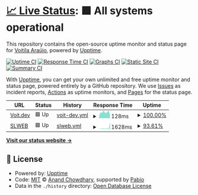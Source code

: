 # [📈 Live Status](https://voitaraujo.github.io/uptime): <!--live status--> **🟩 All systems operational**

This repository contains the open-source uptime monitor and status page for [Voitila Araújo](https://voit.dev), powered by [Upptime](https://github.com/upptime/upptime).

[![Uptime CI](https://github.com/voitaraujo/uptime/workflows/Uptime%20CI/badge.svg)](https://github.com/voitaraujo/uptime/actions?query=workflow%3A%22Uptime+CI%22)
[![Response Time CI](https://github.com/voitaraujo/uptime/workflows/Response%20Time%20CI/badge.svg)](https://github.com/voitaraujo/uptime/actions?query=workflow%3A%22Response+Time+CI%22)
[![Graphs CI](https://github.com/voitaraujo/uptime/workflows/Graphs%20CI/badge.svg)](https://github.com/voitaraujo/uptime/actions?query=workflow%3A%22Graphs+CI%22)
[![Static Site CI](https://github.com/voitaraujo/uptime/workflows/Static%20Site%20CI/badge.svg)](https://github.com/voitaraujo/uptime/actions?query=workflow%3A%22Static+Site+CI%22)
[![Summary CI](https://github.com/voitaraujo/uptime/workflows/Summary%20CI/badge.svg)](https://github.com/voitaraujo/uptime/actions?query=workflow%3A%22Summary+CI%22)

With [Upptime](https://upptime.js.org), you can get your own unlimited and free uptime monitor and status page, powered entirely by a GitHub repository. We use [Issues](https://github.com/voitaraujo/uptime/issues) as incident reports, [Actions](https://github.com/voitaraujo/uptime/actions) as uptime monitors, and [Pages](https://voitaraujo.github.io/uptime) for the status page.

<!--start: status pages-->
<!-- This summary is generated by Upptime (https://github.com/upptime/upptime) -->
<!-- Do not edit this manually, your changes will be overwritten -->
<!-- prettier-ignore -->
| URL | Status | History | Response Time | Uptime |
| --- | ------ | ------- | ------------- | ------ |
| <img alt="" src="https://icons.duckduckgo.com/ip3/voit.dev.ico" height="13"> [Voit.dev](https://voit.dev/) | 🟩 Up | [voit-dev.yml](https://github.com/voitaraujo/upptime/commits/HEAD/history/voit-dev.yml) | <details><summary><img alt="Response time graph" src="./graphs/voit-dev/response-time-week.png" height="20"> 128ms</summary><br><a href="https://voitaraujo.github.io/upptime/history/voit-dev"><img alt="Response time 164" src="https://img.shields.io/endpoint?url=https%3A%2F%2Fraw.githubusercontent.com%2Fvoitaraujo%2Fupptime%2FHEAD%2Fapi%2Fvoit-dev%2Fresponse-time.json"></a><br><a href="https://voitaraujo.github.io/upptime/history/voit-dev"><img alt="24-hour response time 162" src="https://img.shields.io/endpoint?url=https%3A%2F%2Fraw.githubusercontent.com%2Fvoitaraujo%2Fupptime%2FHEAD%2Fapi%2Fvoit-dev%2Fresponse-time-day.json"></a><br><a href="https://voitaraujo.github.io/upptime/history/voit-dev"><img alt="7-day response time 128" src="https://img.shields.io/endpoint?url=https%3A%2F%2Fraw.githubusercontent.com%2Fvoitaraujo%2Fupptime%2FHEAD%2Fapi%2Fvoit-dev%2Fresponse-time-week.json"></a><br><a href="https://voitaraujo.github.io/upptime/history/voit-dev"><img alt="30-day response time 141" src="https://img.shields.io/endpoint?url=https%3A%2F%2Fraw.githubusercontent.com%2Fvoitaraujo%2Fupptime%2FHEAD%2Fapi%2Fvoit-dev%2Fresponse-time-month.json"></a><br><a href="https://voitaraujo.github.io/upptime/history/voit-dev"><img alt="1-year response time 164" src="https://img.shields.io/endpoint?url=https%3A%2F%2Fraw.githubusercontent.com%2Fvoitaraujo%2Fupptime%2FHEAD%2Fapi%2Fvoit-dev%2Fresponse-time-year.json"></a></details> | <details><summary><a href="https://voitaraujo.github.io/upptime/history/voit-dev">100.00%</a></summary><a href="https://voitaraujo.github.io/upptime/history/voit-dev"><img alt="All-time uptime 99.98%" src="https://img.shields.io/endpoint?url=https%3A%2F%2Fraw.githubusercontent.com%2Fvoitaraujo%2Fupptime%2FHEAD%2Fapi%2Fvoit-dev%2Fuptime.json"></a><br><a href="https://voitaraujo.github.io/upptime/history/voit-dev"><img alt="24-hour uptime 100.00%" src="https://img.shields.io/endpoint?url=https%3A%2F%2Fraw.githubusercontent.com%2Fvoitaraujo%2Fupptime%2FHEAD%2Fapi%2Fvoit-dev%2Fuptime-day.json"></a><br><a href="https://voitaraujo.github.io/upptime/history/voit-dev"><img alt="7-day uptime 100.00%" src="https://img.shields.io/endpoint?url=https%3A%2F%2Fraw.githubusercontent.com%2Fvoitaraujo%2Fupptime%2FHEAD%2Fapi%2Fvoit-dev%2Fuptime-week.json"></a><br><a href="https://voitaraujo.github.io/upptime/history/voit-dev"><img alt="30-day uptime 100.00%" src="https://img.shields.io/endpoint?url=https%3A%2F%2Fraw.githubusercontent.com%2Fvoitaraujo%2Fupptime%2FHEAD%2Fapi%2Fvoit-dev%2Fuptime-month.json"></a><br><a href="https://voitaraujo.github.io/upptime/history/voit-dev"><img alt="1-year uptime 99.98%" src="https://img.shields.io/endpoint?url=https%3A%2F%2Fraw.githubusercontent.com%2Fvoitaraujo%2Fupptime%2FHEAD%2Fapi%2Fvoit-dev%2Fuptime-year.json"></a></details>
| <img alt="" src="https://icons.duckduckgo.com/ip3/slweb.slaplic.com.br.ico" height="13"> [SLWEB](https://slweb.slaplic.com.br/) | 🟩 Up | [slweb.yml](https://github.com/voitaraujo/upptime/commits/HEAD/history/slweb.yml) | <details><summary><img alt="Response time graph" src="./graphs/slweb/response-time-week.png" height="20"> 1628ms</summary><br><a href="https://voitaraujo.github.io/upptime/history/slweb"><img alt="Response time 614" src="https://img.shields.io/endpoint?url=https%3A%2F%2Fraw.githubusercontent.com%2Fvoitaraujo%2Fupptime%2FHEAD%2Fapi%2Fslweb%2Fresponse-time.json"></a><br><a href="https://voitaraujo.github.io/upptime/history/slweb"><img alt="24-hour response time 655" src="https://img.shields.io/endpoint?url=https%3A%2F%2Fraw.githubusercontent.com%2Fvoitaraujo%2Fupptime%2FHEAD%2Fapi%2Fslweb%2Fresponse-time-day.json"></a><br><a href="https://voitaraujo.github.io/upptime/history/slweb"><img alt="7-day response time 1628" src="https://img.shields.io/endpoint?url=https%3A%2F%2Fraw.githubusercontent.com%2Fvoitaraujo%2Fupptime%2FHEAD%2Fapi%2Fslweb%2Fresponse-time-week.json"></a><br><a href="https://voitaraujo.github.io/upptime/history/slweb"><img alt="30-day response time 779" src="https://img.shields.io/endpoint?url=https%3A%2F%2Fraw.githubusercontent.com%2Fvoitaraujo%2Fupptime%2FHEAD%2Fapi%2Fslweb%2Fresponse-time-month.json"></a><br><a href="https://voitaraujo.github.io/upptime/history/slweb"><img alt="1-year response time 614" src="https://img.shields.io/endpoint?url=https%3A%2F%2Fraw.githubusercontent.com%2Fvoitaraujo%2Fupptime%2FHEAD%2Fapi%2Fslweb%2Fresponse-time-year.json"></a></details> | <details><summary><a href="https://voitaraujo.github.io/upptime/history/slweb">93.61%</a></summary><a href="https://voitaraujo.github.io/upptime/history/slweb"><img alt="All-time uptime 99.31%" src="https://img.shields.io/endpoint?url=https%3A%2F%2Fraw.githubusercontent.com%2Fvoitaraujo%2Fupptime%2FHEAD%2Fapi%2Fslweb%2Fuptime.json"></a><br><a href="https://voitaraujo.github.io/upptime/history/slweb"><img alt="24-hour uptime 61.84%" src="https://img.shields.io/endpoint?url=https%3A%2F%2Fraw.githubusercontent.com%2Fvoitaraujo%2Fupptime%2FHEAD%2Fapi%2Fslweb%2Fuptime-day.json"></a><br><a href="https://voitaraujo.github.io/upptime/history/slweb"><img alt="7-day uptime 93.61%" src="https://img.shields.io/endpoint?url=https%3A%2F%2Fraw.githubusercontent.com%2Fvoitaraujo%2Fupptime%2FHEAD%2Fapi%2Fslweb%2Fuptime-week.json"></a><br><a href="https://voitaraujo.github.io/upptime/history/slweb"><img alt="30-day uptime 98.53%" src="https://img.shields.io/endpoint?url=https%3A%2F%2Fraw.githubusercontent.com%2Fvoitaraujo%2Fupptime%2FHEAD%2Fapi%2Fslweb%2Fuptime-month.json"></a><br><a href="https://voitaraujo.github.io/upptime/history/slweb"><img alt="1-year uptime 99.31%" src="https://img.shields.io/endpoint?url=https%3A%2F%2Fraw.githubusercontent.com%2Fvoitaraujo%2Fupptime%2FHEAD%2Fapi%2Fslweb%2Fuptime-year.json"></a></details>

<!--end: status pages-->

[**Visit our status website →**](https://voitaraujo.github.io/uptime)

## 📄 License

- Powered by: [Upptime](https://github.com/upptime/upptime)
- Code: [MIT](./LICENSE) © [Anand Chowdhary](https://anandchowdhary.com), supported by [Pabio](https://pabio.com)
- Data in the `./history` directory: [Open Database License](https://opendatacommons.org/licenses/odbl/1-0/)
